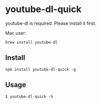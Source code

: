 youtube-dl-quick
================

youtube-dl is required. Please install it first.

Mac user:
```
brew install youtube-dl
```

## Install
```
npm install youtube-dl-quick -g
```

## Usage
```
$ youtube-dl-quick -h

```